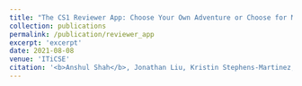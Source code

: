 ```yaml
---
title: "The CS1 Reviewer App: Choose Your Own Adventure or Choose for Me!"
collection: publications
permalink: /publication/reviewer_app
excerpt: 'excerpt'
date: 2021-08-08
venue: 'ITiCSE'
citation: '<b>Anshul Shah</b>, Jonathan Liu, Kristin Stephens-Martinez, and Susan H. Rodger. 2021. The CS1 Reviewer App: Choose Your Own Adventure or Choose for Me!. In 26th ACM Conference on Innovation and Technology in Computer Science Education V. 1 (ITiCSE 2021), June 26–July 1, 2021, Virtual Event, Germany. ACM, New York, NY, USA, 7 pages. <a href="https://doi.org/10.1145/3430665.3456333"> https://doi.org/10.1145/3430665.3456333</a>'
---
```


